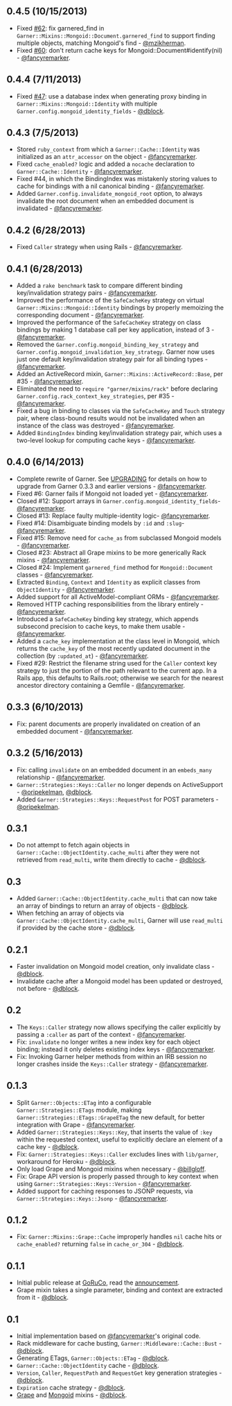 0.4.5 (10/15/2013)
-----------------
* Fixed [#62](https://github.com/artsy/garner/issues/62): fix garnered_find in `Garner::Mixins::Mongoid::Document.garnered_find` to support finding multiple objects, matching Mongoid's find - [@mzikherman](https://github.com/mzikherman).
* Fixed [#60](https://github.com/artsy/garner/issues/60): don't return cache keys for Mongoid::Document#identify(nil) - [@fancyremarker](https://github.com/fancyremarker).

0.4.4 (7/11/2013)
-----------------
* Fixed [#47](https://github.com/artsy/garner/issues/47): use a database index when generating proxy binding in `Garner::Mixins::Mongoid::Identity` with multiple `Garner.config.mongoid_identity_fields` - [@dblock](https://github.com/dblock).

0.4.3 (7/5/2013)
----------------
* Stored `ruby_context` from which a `Garner::Cache::Identity` was initialized as an `attr_accessor` on the object - [@fancyremarker](https://github.com/fancyremarker).
* Fixed `cache_enabled?` logic and added a `nocache` declaration to `Garner::Cache::Identity` - [@fancyremarker](https://github.com/fancyremarker).
* Fixed #44, in which the BindingIndex was mistakenly storing values to cache for bindings with a nil canonical binding - [@fancyremarker](https://github.com/fancyremarker).
* Added `Garner.config.invalidate_mongoid_root` option, to always invalidate the root document when an embedded document is invalidated - [@fancyremarker](https://github.com/fancyremarker).

0.4.2 (6/28/2013)
-----------------
* Fixed `Caller` strategy when using Rails - [@fancyremarker](https://github.com/fancyremarker).

0.4.1 (6/28/2013)
-----------------
* Added a `rake benchmark` task to compare different binding key/invalidation strategy pairs - [@fancyremarker](https://github.com/fancyremarker).
* Improved the performance of the `SafeCacheKey` strategy on virtual `Garner::Mixins::Mongoid::Identity` bindings by properly memoizing the corresponding document - [@fancyremarker](https://github.com/fancyremarker).
* Improved the performance of the `SafeCacheKey` strategy on class bindings by making 1 database call per key application, instead of 3 - [@fancyremarker](https://github.com/fancyremarker).
* Removed the `Garner.config.mongoid_binding_key_strategy` and `Garner.config.mongoid_invalidation_key_strategy`. Garner now uses just one default key/invalidation strategy pair for all binding types - [@fancyremarker](https://github.com/fancyremarker).
* Added an ActiveRecord mixin, `Garner::Mixins::ActiveRecord::Base`, per #35 - [@fancyremarker](https://github.com/fancyremarker).
* Eliminated the need to `require "garner/mixins/rack"` before declaring `Garner.config.rack_context_key_strategies`, per #35 - [@fancyremarker](https://github.com/fancyremarker).
* Fixed a bug in binding to classes via the `SafeCacheKey` and `Touch` strategy pair, where class-bound results would not be invalidated when an instance of the class was destroyed - [@fancyremarker](https://github.com/fancyremarker).
* Added `BindingIndex` binding key/invalidation strategy pair, which uses a two-level lookup for computing cache keys - [@fancyremarker](https://github.com/fancyremarker).

0.4.0 (6/14/2013)
-----------------

* Complete rewrite of Garner. See [UPGRADING](UPGRADING.md) for details on how to upgrade from Garner 0.3.3 and earlier versions - [@fancyremarker](https://github.com/fancyremarker).
* Fixed #6: Garner fails if Mongoid not loaded yet - [@fancyremarker](https://github.com/fancyremarker).
* Closed #12: Support arrays in `Garner.config.mongoid_identity_fields`- [@fancyremarker](https://github.com/fancyremarker).
* Closed #13: Replace faulty multiple-identity logic- [@fancyremarker](https://github.com/fancyremarker).
* Fixed #14: Disambiguate binding models by `:id` and `:slug`- [@fancyremarker](https://github.com/fancyremarker).
* Fixed #15: Remove need for `cache_as` from subclassed Mongoid models - [@fancyremarker](https://github.com/fancyremarker).
* Closed #23: Abstract all Grape mixins to be more generically Rack mixins - [@fancyremarker](https://github.com/fancyremarker).
* Closed #24: Implement `garnered_find` method for `Mongoid::Document` classes - [@fancyremarker](https://github.com/fancyremarker).
* Extracted `Binding`, `Context` and `Identity` as explicit classes from `ObjectIdentity` - [@fancyremarker](https://github.com/fancyremarker).
* Added support for all ActiveModel-compliant ORMs - [@fancyremarker](https://github.com/fancyremarker).
* Removed HTTP caching responsibilities from the library entirely - [@fancyremarker](https://github.com/fancyremarker).
* Introduced a `SafeCacheKey` binding key strategy, which appends subsecond precision to cache keys, to make them usable - [@fancyremarker](https://github.com/fancyremarker).
* Added a `cache_key` implementation at the class level in Mongoid, which returns the `cache_key` of the most recently updated document in the collection (by `:updated_at`) - [@fancyremarker](https://github.com/fancyremarker).
* Fixed #29: Restrict the filename string used for the `Caller` context key strategy to just the portion of the path relevant to the current app. In a Rails app, this defaults to Rails.root; otherwise we search for the nearest ancestor directory containing a Gemfile - [@fancyremarker](https://github.com/fancyremarker).

0.3.3 (6/10/2013)
-----------------

* Fix: parent documents are properly invalidated on creation of an embedded document - [@fancyremarker](https://github.com/fancyremarker).

0.3.2 (5/16/2013)
-----------------

* Fix: calling `invalidate` on an embedded document in an `embeds_many` relationship - [@fancyremarker](https://github.com/fancyremarker).
* `Garner::Strategies::Keys::Caller` no longer depends on ActiveSupport - [@oripekelman](https://github.com/oripekelman), [@dblock](https://github.com/dblock).
* Added `Garner::Strategies::Keys::RequestPost` for POST parameters - [@oripekelman](https://github.com/oripekelman).

0.3.1
-----

* Do not attempt to fetch again objects in `Garner::Cache::ObjectIdentity.cache_multi` after they were not retrieved from `read_multi`, write them directly to cache - [@dblock](https://github.com/dblock).

0.3
---

* Added `Garner::Cache::ObjectIdentity.cache_multi` that can now take an array of bindings to return an array of objects - [@dblock](https://github.com/dblock).
* When fetching an array of objects via `Garner::Cache::ObjectIdentity.cache_multi`, Garner will use `read_multi` if provided by the cache store - [@dblock](https://github.com/dblock).

0.2.1
-----

* Faster invalidation on Mongoid model creation, only invalidate class - [@dblock](https://github.com/dblock).
* Invalidate cache after a Mongoid model has been updated or destroyed, not before - [@dblock](https://github.com/dblock).

0.2
---

* The `Keys::Caller` strategy now allows specifying the caller explicitly by passing a `:caller` as part of the context - [@fancyremarker](https://github.com/fancyremarker).
* Fix: `invalidate` no longer writes a new index key for each object binding; instead it only deletes existing index keys - [@fancyremarker](https://github.com/fancyremarker).
* Fix: Invoking Garner helper methods from within an IRB session no longer crashes inside the `Keys::Caller` strategy - [@fancyremarker](https://github.com/fancyremarker).

0.1.3
-----

* Split `Garner::Objects::ETag` into a configurable `Garner::Strategies::ETags` module, making `Garner::Strategies::ETags::GrapeETag` the new default, for better integration with Grape - [@fancyremarker](https://github.com/fancyremarker).
* Added `Garner::Strategies::Keys::Key`, that inserts the value of `:key` within the requested context, useful to explicitly declare an element of a cache key - [@dblock](https://github.com/dblock).
* Fix: `Garner::Strategies::Keys::Caller` excludes lines with `lib/garner`, workaround for Heroku - [@dblock](https://github.com/dblock).
* Only load Grape and Mongoid mixins when necessary - [@billgloff](https://github.com/billgloff).
* Fix: Grape API version is properly passed through to key context when using `Garner::Strategies::Keys::Version` - [@fancyremarker](https://github.com/fancyremarker).
* Added support for caching responses to JSONP requests, via `Garner::Strategies::Keys::Jsonp` - [@fancyremarker](https://github.com/fancyremarker).

0.1.2
-----

* Fix: `Garner::Mixins::Grape::Cache` improperly handles `nil` cache hits or `cache_enabled?` returning `false` in `cache_or_304` - [@dblock](https://github.com/dblock).

0.1.1
-----

* Initial public release at [GoRuCo](http://goruco.com), read the [announcement](http://artsy.github.com/blog/2012/05/30/restful-api-caching-with-garner/).
* Grape mixin takes a single parameter, binding and context are extracted from it - [@dblock](https://github.com/dblock).

0.1
---

* Initial implementation based on [@fancyremarker](https://github.com/fancyremarker)'s original code.
* Rack middleware for cache busting, `Garner::Middleware::Cache::Bust` - [@dblock](https://github.com/dblock).
* Generating ETags, `Garner::Objects::ETag` - [@dblock](https://github.com/dblock).
* `Garner::Cache::ObjectIdentity` cache - [@dblock](https://github.com/dblock).
* `Version`, `Caller`, `RequestPath` and `RequestGet` key generation strategies - [@dblock](https://github.com/dblock).
* `Expiration` cache strategy - [@dblock](https://github.com/dblock).
* [Grape](https://github.com/intridea/grape) and [Mongoid](https://github.com/mongoid/mongoid/) mixins - [@dblock](https://github.com/dblock).
